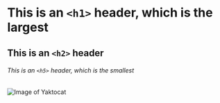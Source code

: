 # This is an `<h1>` header, which is the largest

## This is an `<h2>` header

###### This is an `<h5>` header, which is the smallest

![Image of Yaktocat](https://octodex.github.com/images/yaktocat.png)
